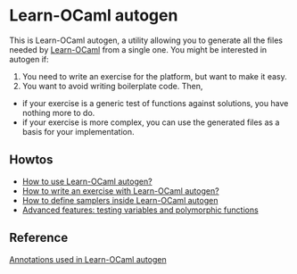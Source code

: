 # Learn-OCaml autogen

This is Learn-OCaml autogen, a utility allowing you to generate all the files
needed by [Learn-OCaml](https://github.com/ocaml-sf/learn-ocaml) from a single
one. You might be interested in autogen if:
1) You need to write an exercise for the platform, but want to make it easy.
2) You want to avoid writing boilerplate code. Then,
  - if your exercise is a generic test of functions against solutions, you have
    nothing more to do.
  - if your exercise is more complex, you can use the generated files as a
    basis for your implementation.

## Howtos

- [How to use Learn-OCaml autogen?](doc/usage.md)
- [How to write an exercise with Learn-OCaml
  autogen?](doc/how-to-write-an-exercise-with-autogen.md)
- [How to define samplers inside Learn-OCaml
  autogen](doc/how-to-define-samplers.md)
- [Advanced features: testing variables and polymorphic
  functions](doc/advanced-features.md)

## Reference

[Annotations used in Learn-OCaml autogen](doc/annotations.md)

